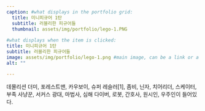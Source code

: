 ```yaml
---
caption: #what displays in the portfolio grid:
  title: 미니피규어 1탄
  subtitle: 러블리한 피규어들
  thumbnail: assets/img/portfolio/lego-1.PNG
  
#what displays when the item is clicked:
title: 미니피규어 1탄
subtitle: 러블리한 피규어들
image: assets/img/portfolio/lego-1.png #main image, can be a link or a file in assets/img/portfolio
alt: ""

---
```

데몰리션 더미, 포레스트맨, 카우보이, 슈퍼 레슬러[1], 좀비, 닌자, 치어리더, 스케이터, 부족 사냥꾼, 서커스 광대, 마법사, 심해 다이버, 로봇, 간호사, 원시인, 우주인이 들어있다.
